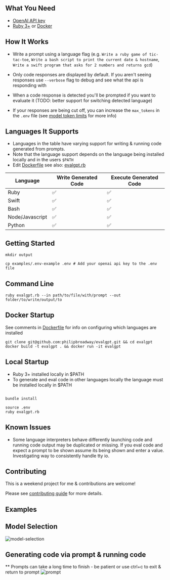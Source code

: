 ## What You Need

* [OpenAI API key](https://platform.openai.com/account/api-keys)
* [Ruby 3+](https://www.ruby-lang.org/en/) or [Docker](https://www.docker.com/products/docker-desktop)

## How It Works

* Write a prompt using a language flag (e.g. `Write a ruby game of tic-tac-toe`, `Write a bash script to print the current date & hostname`, `Write a swift program that asks for 2 numbers and returns gcd`)

* Only code responses are displayed by default. If you aren't seeing responses use `--verbose` flag to debug and see what the api is responding with

* When a code response is detected you'll be prompted if you want to evaluate it (TODO: better support for switching detected language)

* If your responses are being cut off, you can increase the `max_tokens` in the `.env` file (see [model token limits](https://platform.openai.com/docs/guides/rate-limits/what-are-the-rate-limits-for-our-api) for more info)

## Languages It Supports

* Languages in the table have varying support for writing & running code generated from prompts.
* Note that the language support depends on the language being installed locally and in the users `$PATH`
* Edit [Dockerfile](https://github.com/philipbroadway/evalgpt/blob/main/Dockerfile#L8) see also: [evalgpt.rb](https://github.com/philipbroadway/evalgpt/blob/main/evalgpt.rb#L11)

| Language  | Write Generated Code | Execute Generated Code |
|---| --- | --- |
| Ruby  | ✅ |  ✅ |
| Swift  | ✅ |  ✅ |
| Bash  | ✅ |  ✅ |
| Node/Javascript  |  ✅ | ✅
| Python  |  ✅ | ✅

## Getting Started

```
mkdir output

cp examples/.env-example .env # Add your openai api key to the .env file

```

## Command Line

``` 
ruby evalgpt.rb --in path/to/file/with/prompt --out folder/to/write/output/to
```

## Docker Startup

See comments in [Dockerfile](https://github.com/philipbroadway/evalgpt/blob/main/Dockerfile#L8) for info on configuring which languages are installed

```
git clone git@github.com:philipbroadway/evalgpt.git && cd evalgpt
docker build -t evalgpt . && docker run -it evalgpt
```

## Local Startup

* Ruby 3+ installed locally in $PATH
* To generate and eval code in other languages locally the language must be installed locally in $PATH
```

bundle install

source .env
ruby evalgpt.rb
```

## Known Issues

* Some language interpreters behave differently launching code and running code output may be duplicated or missing. If you eval code and expect a prompt to be shown assume its being shown and enter a value. Investigating way to consistently handle tty io.

## Contributing

This is a weekend project for me & contributions are welcome!

Please see [contributing guide](https://github.com/evalgpt/evalgpt/blob/main/docs/CONTRIBUTING.md) for more details.

## Examples

## Model Selection

![model-selection](https://github.com/philipbroadway/evalgpt/blob/main/examples/example1.png)

## Generating code via prompt & running code

** Prompts can take a long time to finish - be patient or use ctrl+c to exit & return to prompt
![prompt](https://github.com/philipbroadway/evalgpt/blob/main/examples/prompt.png)
